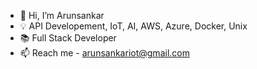 - 👋 Hi, I’m Arunsankar
- 💡 API Developement, IoT, AI, AWS, Azure, Docker, Unix
- 📚 Full Stack Developer
- 📫 Reach me - arunsankariot@gmail.com

<!---
arunsankar172/arunsankar172 is a ✨ special ✨ repository because its `README.md` (this file) appears on your GitHub profile.
You can click the Preview link to take a look at your changes.
--->
